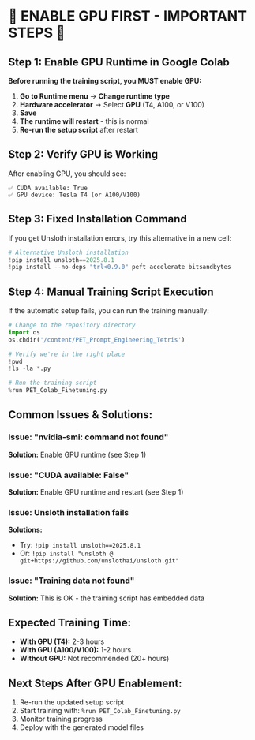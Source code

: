 # 🚨 ENABLE GPU FIRST - IMPORTANT STEPS 🚨

## Step 1: Enable GPU Runtime in Google Colab

**Before running the training script, you MUST enable GPU:**

1. **Go to Runtime menu** → **Change runtime type**
2. **Hardware accelerator** → Select **GPU** (T4, A100, or V100)
3. **Save**
4. **The runtime will restart** - this is normal
5. **Re-run the setup script** after restart

## Step 2: Verify GPU is Working

After enabling GPU, you should see:
```
✅ CUDA available: True
✅ GPU device: Tesla T4 (or A100/V100)
```

## Step 3: Fixed Installation Command

If you get Unsloth installation errors, try this alternative in a new cell:

```python
# Alternative Unsloth installation
!pip install unsloth==2025.8.1
!pip install --no-deps "trl<0.9.0" peft accelerate bitsandbytes
```

## Step 4: Manual Training Script Execution

If the automatic setup fails, you can run the training manually:

```python
# Change to the repository directory
import os
os.chdir('/content/PET_Prompt_Engineering_Tetris')

# Verify we're in the right place
!pwd
!ls -la *.py

# Run the training script
%run PET_Colab_Finetuning.py
```

## Common Issues & Solutions:

### Issue: "nvidia-smi: command not found"
**Solution:** Enable GPU runtime (see Step 1)

### Issue: "CUDA available: False"
**Solution:** Enable GPU runtime and restart (see Step 1)

### Issue: Unsloth installation fails
**Solutions:**
- Try: `!pip install unsloth==2025.8.1`
- Or: `!pip install "unsloth @ git+https://github.com/unslothai/unsloth.git"`

### Issue: "Training data not found"
**Solution:** This is OK - the training script has embedded data

## Expected Training Time:
- **With GPU (T4):** 2-3 hours
- **With GPU (A100/V100):** 1-2 hours
- **Without GPU:** Not recommended (20+ hours)

## Next Steps After GPU Enablement:
1. Re-run the updated setup script
2. Start training with: `%run PET_Colab_Finetuning.py`
3. Monitor training progress
4. Deploy with the generated model files
